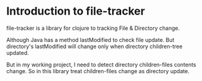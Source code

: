 # Introduction to file-tracker

file-tracker is a library for clojure to tracking File & Directory change.

Although Java has a method lastModified to check file update.
But directory's lastModified will change only when directory children-tree updated.

But in my working project, I need to detect directory children-files contents change.
So in this library treat children-files change as directory update.  

